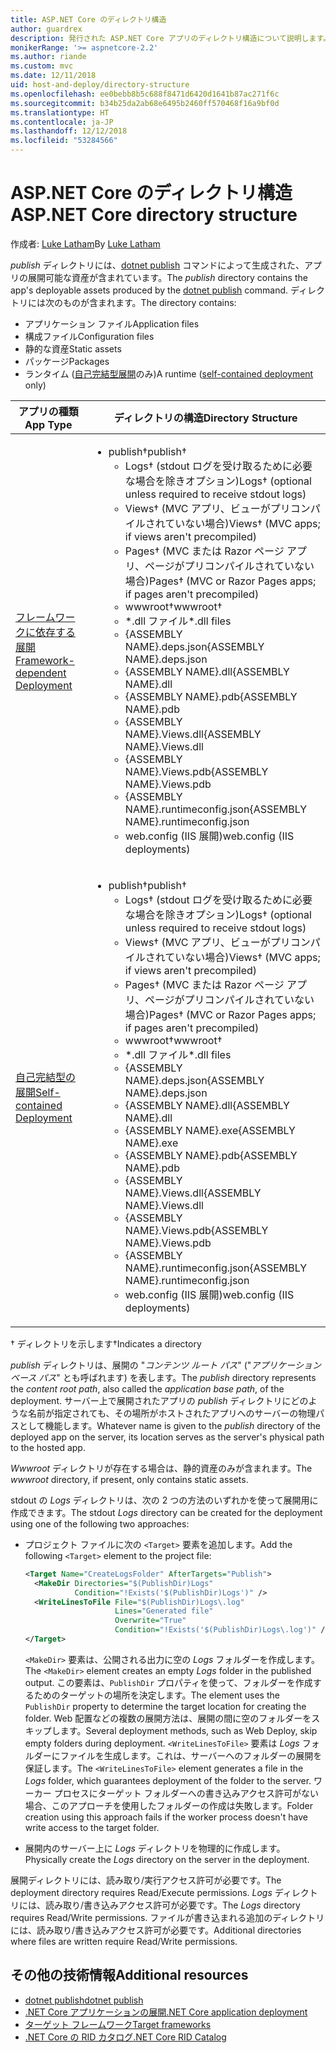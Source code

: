 ```yaml
---
title: ASP.NET Core のディレクトリ構造
author: guardrex
description: 発行された ASP.NET Core アプリのディレクトリ構造について説明します。
monikerRange: '>= aspnetcore-2.2'
ms.author: riande
ms.custom: mvc
ms.date: 12/11/2018
uid: host-and-deploy/directory-structure
ms.openlocfilehash: ee0bebb8b5c688f8471d6420d1641b87ac271f6c
ms.sourcegitcommit: b34b25da2ab68e6495b2460ff570468f16a9bf0d
ms.translationtype: HT
ms.contentlocale: ja-JP
ms.lasthandoff: 12/12/2018
ms.locfileid: "53284566"
---
```

# <a name="aspnet-core-directory-structure"></a><span data-ttu-id="cb69e-103">ASP.NET Core のディレクトリ構造</span><span class="sxs-lookup"><span data-stu-id="cb69e-103">ASP.NET Core directory structure</span></span>

<span data-ttu-id="cb69e-104">作成者: [Luke Latham](https://github.com/guardrex)</span><span class="sxs-lookup"><span data-stu-id="cb69e-104">By [Luke Latham](https://github.com/guardrex)</span></span>

<span data-ttu-id="cb69e-105">*publish* ディレクトリには、[dotnet publish](/dotnet/core/tools/dotnet-publish) コマンドによって生成された、アプリの展開可能な資産が含まれています。</span><span class="sxs-lookup"><span data-stu-id="cb69e-105">The *publish* directory contains the app's deployable assets produced by the [dotnet publish](/dotnet/core/tools/dotnet-publish) command.</span></span> <span data-ttu-id="cb69e-106">ディレクトリには次のものが含まれます。</span><span class="sxs-lookup"><span data-stu-id="cb69e-106">The directory contains:</span></span>

* <span data-ttu-id="cb69e-107">アプリケーション ファイル</span><span class="sxs-lookup"><span data-stu-id="cb69e-107">Application files</span></span>
* <span data-ttu-id="cb69e-108">構成ファイル</span><span class="sxs-lookup"><span data-stu-id="cb69e-108">Configuration files</span></span>
* <span data-ttu-id="cb69e-109">静的な資産</span><span class="sxs-lookup"><span data-stu-id="cb69e-109">Static assets</span></span>
* <span data-ttu-id="cb69e-110">パッケージ</span><span class="sxs-lookup"><span data-stu-id="cb69e-110">Packages</span></span>
* <span data-ttu-id="cb69e-111">ランタイム ([自己完結型展開](/dotnet/core/deploying/#self-contained-deployments-scd)のみ)</span><span class="sxs-lookup"><span data-stu-id="cb69e-111">A runtime ([self-contained deployment](/dotnet/core/deploying/#self-contained-deployments-scd) only)</span></span>

| <span data-ttu-id="cb69e-112">アプリの種類</span><span class="sxs-lookup"><span data-stu-id="cb69e-112">App Type</span></span> | <span data-ttu-id="cb69e-113">ディレクトリの構造</span><span class="sxs-lookup"><span data-stu-id="cb69e-113">Directory Structure</span></span> |
| -------- | ------------------- |
| [<span data-ttu-id="cb69e-114">フレームワークに依存する展開</span><span class="sxs-lookup"><span data-stu-id="cb69e-114">Framework-dependent Deployment</span></span>](/dotnet/core/deploying/#framework-dependent-deployments-fdd) | <ul><li><span data-ttu-id="cb69e-115">publish&dagger;</span><span class="sxs-lookup"><span data-stu-id="cb69e-115">publish&dagger;</span></span><ul><li><span data-ttu-id="cb69e-116">Logs&dagger; (stdout ログを受け取るために必要な場合を除きオプション)</span><span class="sxs-lookup"><span data-stu-id="cb69e-116">Logs&dagger; (optional unless required to receive stdout logs)</span></span></li><li><span data-ttu-id="cb69e-117">Views&dagger; (MVC アプリ、ビューがプリコンパイルされていない場合)</span><span class="sxs-lookup"><span data-stu-id="cb69e-117">Views&dagger; (MVC apps; if views aren't precompiled)</span></span></li><li><span data-ttu-id="cb69e-118">Pages&dagger; (MVC または Razor ページ アプリ、ページがプリコンパイルされていない場合)</span><span class="sxs-lookup"><span data-stu-id="cb69e-118">Pages&dagger; (MVC or Razor Pages apps; if pages aren't precompiled)</span></span></li><li><span data-ttu-id="cb69e-119">wwwroot&dagger;</span><span class="sxs-lookup"><span data-stu-id="cb69e-119">wwwroot&dagger;</span></span></li><li><span data-ttu-id="cb69e-120">\*\.dll ファイル</span><span class="sxs-lookup"><span data-stu-id="cb69e-120">\*\.dll files</span></span></li><li><span data-ttu-id="cb69e-121">{ASSEMBLY NAME}.deps.json</span><span class="sxs-lookup"><span data-stu-id="cb69e-121">{ASSEMBLY NAME}.deps.json</span></span></li><li><span data-ttu-id="cb69e-122">{ASSEMBLY NAME}.dll</span><span class="sxs-lookup"><span data-stu-id="cb69e-122">{ASSEMBLY NAME}.dll</span></span></li><li><span data-ttu-id="cb69e-123">{ASSEMBLY NAME}.pdb</span><span class="sxs-lookup"><span data-stu-id="cb69e-123">{ASSEMBLY NAME}.pdb</span></span></li><li><span data-ttu-id="cb69e-124">{ASSEMBLY NAME}.Views.dll</span><span class="sxs-lookup"><span data-stu-id="cb69e-124">{ASSEMBLY NAME}.Views.dll</span></span></li><li><span data-ttu-id="cb69e-125">{ASSEMBLY NAME}.Views.pdb</span><span class="sxs-lookup"><span data-stu-id="cb69e-125">{ASSEMBLY NAME}.Views.pdb</span></span></li><li><span data-ttu-id="cb69e-126">{ASSEMBLY NAME}.runtimeconfig.json</span><span class="sxs-lookup"><span data-stu-id="cb69e-126">{ASSEMBLY NAME}.runtimeconfig.json</span></span></li><li><span data-ttu-id="cb69e-127">web.config (IIS 展開)</span><span class="sxs-lookup"><span data-stu-id="cb69e-127">web.config (IIS deployments)</span></span></li></ul></li></ul> |
| [<span data-ttu-id="cb69e-128">自己完結型の展開</span><span class="sxs-lookup"><span data-stu-id="cb69e-128">Self-contained Deployment</span></span>](/dotnet/core/deploying/#self-contained-deployments-scd) | <ul><li><span data-ttu-id="cb69e-129">publish&dagger;</span><span class="sxs-lookup"><span data-stu-id="cb69e-129">publish&dagger;</span></span><ul><li><span data-ttu-id="cb69e-130">Logs&dagger; (stdout ログを受け取るために必要な場合を除きオプション)</span><span class="sxs-lookup"><span data-stu-id="cb69e-130">Logs&dagger; (optional unless required to receive stdout logs)</span></span></li><li><span data-ttu-id="cb69e-131">Views&dagger; (MVC アプリ、ビューがプリコンパイルされていない場合)</span><span class="sxs-lookup"><span data-stu-id="cb69e-131">Views&dagger; (MVC apps; if views aren't precompiled)</span></span></li><li><span data-ttu-id="cb69e-132">Pages&dagger; (MVC または Razor ページ アプリ、ページがプリコンパイルされていない場合)</span><span class="sxs-lookup"><span data-stu-id="cb69e-132">Pages&dagger; (MVC or Razor Pages apps; if pages aren't precompiled)</span></span></li><li><span data-ttu-id="cb69e-133">wwwroot&dagger;</span><span class="sxs-lookup"><span data-stu-id="cb69e-133">wwwroot&dagger;</span></span></li><li><span data-ttu-id="cb69e-134">\*.dll ファイル</span><span class="sxs-lookup"><span data-stu-id="cb69e-134">\*.dll files</span></span></li><li><span data-ttu-id="cb69e-135">{ASSEMBLY NAME}.deps.json</span><span class="sxs-lookup"><span data-stu-id="cb69e-135">{ASSEMBLY NAME}.deps.json</span></span></li><li><span data-ttu-id="cb69e-136">{ASSEMBLY NAME}.dll</span><span class="sxs-lookup"><span data-stu-id="cb69e-136">{ASSEMBLY NAME}.dll</span></span></li><li><span data-ttu-id="cb69e-137">{ASSEMBLY NAME}.exe</span><span class="sxs-lookup"><span data-stu-id="cb69e-137">{ASSEMBLY NAME}.exe</span></span></li><li><span data-ttu-id="cb69e-138">{ASSEMBLY NAME}.pdb</span><span class="sxs-lookup"><span data-stu-id="cb69e-138">{ASSEMBLY NAME}.pdb</span></span></li><li><span data-ttu-id="cb69e-139">{ASSEMBLY NAME}.Views.dll</span><span class="sxs-lookup"><span data-stu-id="cb69e-139">{ASSEMBLY NAME}.Views.dll</span></span></li><li><span data-ttu-id="cb69e-140">{ASSEMBLY NAME}.Views.pdb</span><span class="sxs-lookup"><span data-stu-id="cb69e-140">{ASSEMBLY NAME}.Views.pdb</span></span></li><li><span data-ttu-id="cb69e-141">{ASSEMBLY NAME}.runtimeconfig.json</span><span class="sxs-lookup"><span data-stu-id="cb69e-141">{ASSEMBLY NAME}.runtimeconfig.json</span></span></li><li><span data-ttu-id="cb69e-142">web.config (IIS 展開)</span><span class="sxs-lookup"><span data-stu-id="cb69e-142">web.config (IIS deployments)</span></span></li></ul></li></ul> |

<span data-ttu-id="cb69e-143">&dagger; ディレクトリを示します</span><span class="sxs-lookup"><span data-stu-id="cb69e-143">&dagger;Indicates a directory</span></span>

<span data-ttu-id="cb69e-144">*publish* ディレクトリは、展開の "*コンテンツ ルート パス*" ("*アプリケーション ベース パス*" とも呼ばれます) を表します。</span><span class="sxs-lookup"><span data-stu-id="cb69e-144">The *publish* directory represents the *content root path*, also called the *application base path*, of the deployment.</span></span> <span data-ttu-id="cb69e-145">サーバー上で展開されたアプリの *publish* ディレクトリにどのような名前が指定されても、その場所がホストされたアプリへのサーバーの物理パスとして機能します。</span><span class="sxs-lookup"><span data-stu-id="cb69e-145">Whatever name is given to the *publish* directory of the deployed app on the server, its location serves as the server's physical path to the hosted app.</span></span>

<span data-ttu-id="cb69e-146">*Wwwroot* ディレクトリが存在する場合は、静的資産のみが含まれます。</span><span class="sxs-lookup"><span data-stu-id="cb69e-146">The *wwwroot* directory, if present, only contains static assets.</span></span>

<span data-ttu-id="cb69e-147">stdout の *Logs* ディレクトリは、次の 2 つの方法のいずれかを使って展開用に作成できます。</span><span class="sxs-lookup"><span data-stu-id="cb69e-147">The stdout *Logs* directory can be created for the deployment using one of the following two approaches:</span></span>

* <span data-ttu-id="cb69e-148">プロジェクト ファイルに次の `<Target>` 要素を追加します。</span><span class="sxs-lookup"><span data-stu-id="cb69e-148">Add the following `<Target>` element to the project file:</span></span>

   ```xml
   <Target Name="CreateLogsFolder" AfterTargets="Publish">
     <MakeDir Directories="$(PublishDir)Logs" 
              Condition="!Exists('$(PublishDir)Logs')" />
     <WriteLinesToFile File="$(PublishDir)Logs\.log" 
                       Lines="Generated file" 
                       Overwrite="True" 
                       Condition="!Exists('$(PublishDir)Logs\.log')" />
   </Target>
   ```

   <span data-ttu-id="cb69e-149">`<MakeDir>` 要素は、公開される出力に空の *Logs* フォルダーを作成します。</span><span class="sxs-lookup"><span data-stu-id="cb69e-149">The `<MakeDir>` element creates an empty *Logs* folder in the published output.</span></span> <span data-ttu-id="cb69e-150">この要素は、`PublishDir` プロパティを使って、フォルダーを作成するためのターゲットの場所を決定します。</span><span class="sxs-lookup"><span data-stu-id="cb69e-150">The element uses the `PublishDir` property to determine the target location for creating the folder.</span></span> <span data-ttu-id="cb69e-151">Web 配置などの複数の展開方法は、展開の間に空のフォルダーをスキップします。</span><span class="sxs-lookup"><span data-stu-id="cb69e-151">Several deployment methods, such as Web Deploy, skip empty folders during deployment.</span></span> <span data-ttu-id="cb69e-152">`<WriteLinesToFile>` 要素は *Logs* フォルダーにファイルを生成します。これは、サーバーへのフォルダーの展開を保証します。</span><span class="sxs-lookup"><span data-stu-id="cb69e-152">The `<WriteLinesToFile>` element generates a file in the *Logs* folder, which guarantees deployment of the folder to the server.</span></span> <span data-ttu-id="cb69e-153">ワーカー プロセスにターゲット フォルダーへの書き込みアクセス許可がない場合、このアプローチを使用したフォルダーの作成は失敗します。</span><span class="sxs-lookup"><span data-stu-id="cb69e-153">Folder creation using this approach fails if the worker process doesn't have write access to the target folder.</span></span>

* <span data-ttu-id="cb69e-154">展開内のサーバー上に *Logs* ディレクトリを物理的に作成します。</span><span class="sxs-lookup"><span data-stu-id="cb69e-154">Physically create the *Logs* directory on the server in the deployment.</span></span>

<span data-ttu-id="cb69e-155">展開ディレクトリには、読み取り/実行アクセス許可が必要です。</span><span class="sxs-lookup"><span data-stu-id="cb69e-155">The deployment directory requires Read/Execute permissions.</span></span> <span data-ttu-id="cb69e-156">*Logs* ディレクトリには、読み取り/書き込みアクセス許可が必要です。</span><span class="sxs-lookup"><span data-stu-id="cb69e-156">The *Logs* directory requires Read/Write permissions.</span></span> <span data-ttu-id="cb69e-157">ファイルが書き込まれる追加のディレクトリには、読み取り/書き込みアクセス許可が必要です。</span><span class="sxs-lookup"><span data-stu-id="cb69e-157">Additional directories where files are written require Read/Write permissions.</span></span>

## <a name="additional-resources"></a><span data-ttu-id="cb69e-158">その他の技術情報</span><span class="sxs-lookup"><span data-stu-id="cb69e-158">Additional resources</span></span>

* [<span data-ttu-id="cb69e-159">dotnet publish</span><span class="sxs-lookup"><span data-stu-id="cb69e-159">dotnet publish</span></span>](/dotnet/core/tools/dotnet-publish)
* [<span data-ttu-id="cb69e-160">.NET Core アプリケーションの展開</span><span class="sxs-lookup"><span data-stu-id="cb69e-160">.NET Core application deployment</span></span>](/dotnet/core/deploying/)
* [<span data-ttu-id="cb69e-161">ターゲット フレームワーク</span><span class="sxs-lookup"><span data-stu-id="cb69e-161">Target frameworks</span></span>](/dotnet/standard/frameworks)
* [<span data-ttu-id="cb69e-162">.NET Core の RID カタログ</span><span class="sxs-lookup"><span data-stu-id="cb69e-162">.NET Core RID Catalog</span></span>](/dotnet/core/rid-catalog)
